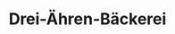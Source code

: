 ---
title: "Drei-Ähren-Bäckerei"
url: /suhl/drei-aehren-baeckerei-richard-wagner-strasse/
shop: Bäckerei
---
